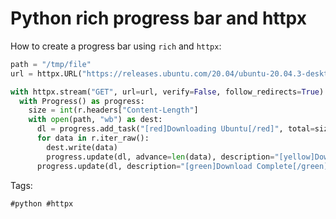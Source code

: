 # Python rich progress bar and httpx

How to create a progress bar using `rich` and `httpx`:

```python
path = "/tmp/file"
url = httpx.URL("https://releases.ubuntu.com/20.04/ubuntu-20.04.3-desktop-amd64.iso")

with httpx.stream("GET", url=url, verify=False, follow_redirects=True) as r:
  with Progress() as progress:
    size = int(r.headers["Content-Length"]
    with open(path, "wb") as dest:
      dl = progress.add_task("[red]Downloading Ubuntu[/red]", total=size)
      for data in r.iter_raw():
        dest.write(data)
        progress.update(dl, advance=len(data), description="[yellow]Downloading...[/yellow]")
      progress.update(dl, description="[green]Download Complete[/green]")
```

Tags:

    #python #httpx

